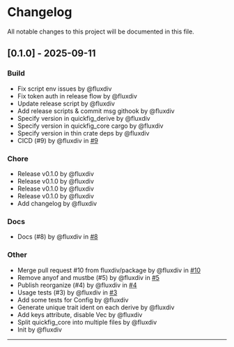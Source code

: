 # Changelog

All notable changes to this project will be documented in this file.

## [0.1.0] - 2025-09-11

### Build
- Fix script env issues by @fluxdiv
- Fix token auth in release flow by @fluxdiv
- Update release script by @fluxdiv
- Add release scripts & commit msg githook by @fluxdiv
- Specify version in quickfig_derive by @fluxdiv
- Specify version in quickfig_core cargo by @fluxdiv
- Specify version in thin crate deps by @fluxdiv
- CICD (#9) by @fluxdiv in [#9](https://github.com/fluxdiv/quickfig/pull/9)

### Chore
- Release v0.1.0 by @fluxdiv
- Release v0.1.0 by @fluxdiv
- Release v0.1.0 by @fluxdiv
- Release v0.1.0 by @fluxdiv
- Add changelog by @fluxdiv

### Docs
- Docs (#8) by @fluxdiv in [#8](https://github.com/fluxdiv/quickfig/pull/8)

### Other
- Merge pull request #10 from fluxdiv/package by @fluxdiv in [#10](https://github.com/fluxdiv/quickfig/pull/10)
- Remove anyof and mustbe (#5) by @fluxdiv in [#5](https://github.com/fluxdiv/quickfig/pull/5)
- Publish reorganize (#4) by @fluxdiv in [#4](https://github.com/fluxdiv/quickfig/pull/4)
- Usage tests (#3) by @fluxdiv in [#3](https://github.com/fluxdiv/quickfig/pull/3)
- Add some tests for Config by @fluxdiv
- Generate unique trait ident on each derive by @fluxdiv
- Add keys attribute, disable Vec<AllowedType> by @fluxdiv
- Split quickfig_core into multiple files by @fluxdiv
- Init by @fluxdiv

---
